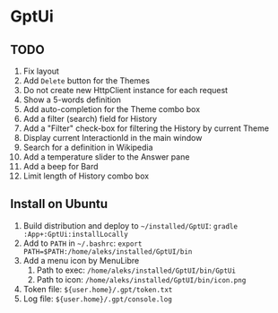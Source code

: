 # GptUi

## TODO

1. Fix layout
2. Add `Delete` button for the Themes
3. Do not create new HttpClient instance for each request
4. Show a 5-words definition
5. Add auto-completion for the Theme combo box
6. Add a filter (search) field for History
7. Add a "Filter" check-box for filtering the History by current Theme
8. Display current InteractionId in the main window
9. Search for a definition in Wikipedia
10. Add a temperature slider to the Answer pane
11. Add a beep for Bard
12. Limit length of History combo box

## Install on Ubuntu

1. Build distribution and deploy to `~/installed/GptUI`: `gradle :App+:GptUi:installLocally`
2. Add to `PATH` in `~/.bashrc`: `export PATH=$PATH:/home/aleks/installed/GptUI/bin`
3. Add a menu icon by MenuLibre
    1. Path to exec: `/home/aleks/installed/GptUI/bin/GptUi`
    2. Path to icon: `/home/aleks/installed/GptUI/bin/icon.png`
4. Token file: `${user.home}/.gpt/token.txt`
5. Log file: `${user.home}/.gpt/console.log`
